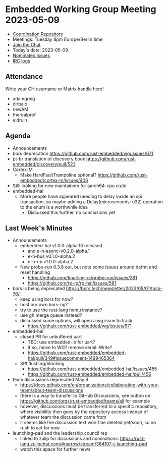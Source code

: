# Embedded Working Group Meeting 2023-05-09

* [Coordination Repository]
* Meetings: Tuesday 8pm Europe/Berlin time
* [Join the Chat]
* Today's date: 2023-05-09
* [Nominated issues](https://github.com/search?q=org%3Arust-embedded+label%3Anominated+is%3Aopen&type=Issues)
* [IRC logs]

[Coordination Repository]: https://github.com/rust-embedded/wg
[Join the Chat]: https://matrix.to/#/#rust-embedded:matrix.org
[IRC logs]: https://libera.irclog.whitequark.org/rust-embedded/2023-05-09

## Attendance

Write your GH username or Matrix handle here!

* adamgreig
* dirbaio
* newAM
* therealprof
* eldruin

## Agenda

* Announcements
* bors deprecation https://github.com/rust-embedded/wg/issues/671
* pt-br translation of discovery book https://github.com/rust-embedded/discovery/pull/523
* Cortex-M
    * Make HardFaultTrampoline optional? https://github.com/rust-embedded/cortex-m/issues/406
* Still looking for new maintainers for aarch64-cpu crate
* embedded-hal
    * More people have appeared needing to delay inside an spi transaction, so maybe adding a Delay(microseconds: u32) operation to the enum is a worthwhile idea
        * Discussed this further, no conclusions yet

## Last Week's Minutes

* Announcements
    * embedded-hal v1.0.0-alpha.10 released
        * and e-h-async-v0.2.0-alpha.1
        * e-h-bus v0.1.0-alpha.2
        * e-h-nb v1.0.0-alpha.2
    * New probe-run 0.3.8 out, but note some issues around defmt and reset handling
        * https://github.com/knurling-rs/probe-run/issues/391
        * https://github.com/rp-rs/rp-hal/issues/581
* bors is being deprecated https://bors.tech/newsletter/2023/05/01/tmib-76/
    * keep using bors for now?
    * host our own bors-ng?
    * try to use the rust-lang homu instance?
    * use gh merge queue instead?
    * discussed some options, will open a wg issue to track
        * https://github.com/rust-embedded/wg/issues/671
* embedded-hal
    * closed PR for unbuffered uart
        * TBC: use embedded-io for uart?
        * if so, move to WG? remove serial::Write?
        * https://github.com/rust-embedded/embedded-hal/pull/349#issuecomment-1499465364
    * SPI flushing/blocking
        * https://github.com/rust-embedded/embedded-hal/issues/455
        * https://github.com/rust-embedded/embedded-hal/pull/456
* team discussions deprecated May 8
    * https://docs.github.com/en/organizations/collaborating-with-your-team/about-team-discussions
    * there is a way to transfer to GitHub Discussions, see button on https://github.com/orgs/rust-embedded/teams/all for example
    * however, discussions must be transferred to a specific repository, where visibility then goes by the repository access instead of whatever team the discussion came from
    * it seems like the discussion text won't be deleted yet/soon, so no rush to act for now
* launching-pad and the leadership council rep
    * linked to zulip for discussions and nominations: https://rust-lang.zulipchat.com/#narrow/stream/384197-t-launching-pad
    * watch this space for further news
